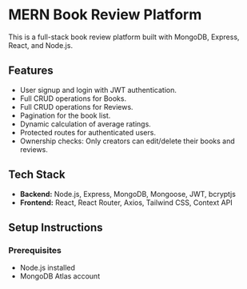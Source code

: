 # MERN Book Review Platform

This is a full-stack book review platform built with MongoDB, Express, React, and Node.js.

## Features

- User signup and login with JWT authentication.
- Full CRUD operations for Books.
- Full CRUD operations for Reviews.
- Pagination for the book list.
- Dynamic calculation of average ratings.
- Protected routes for authenticated users.
- Ownership checks: Only creators can edit/delete their books and reviews.

## Tech Stack

- **Backend:** Node.js, Express, MongoDB, Mongoose, JWT, bcryptjs
- **Frontend:** React, React Router, Axios, Tailwind CSS, Context API

## Setup Instructions

### Prerequisites

- Node.js installed
- MongoDB Atlas account

